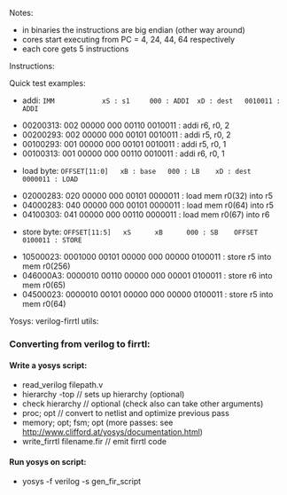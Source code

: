 Notes:
- in binaries the instructions are big endian (other way around)
- cores start executing from PC = 4, 24, 44, 64 respectively
- each core gets 5 instructions

Instructions:

Quick test examples:
* addi:         `IMM	        xS : s1 	000 : ADDI	xD : dest	0010011 : ADDI`     
- 00200313:     002             00000       000         00110       0010011 : addi r6, r0, 2
- 00200293:     002             00000       000         00101       0010011 : addi r5, r0, 2
- 00100293:     001             00000       000         00101       0010011 : addi r5, r0, 1
- 00100313:     001             00000       000         00110       0010011 : addi r6, r0, 1
* load byte:    `OFFSET[11:0]	xB : base	000 : LB	xD : dest	0000011 : LOAD`
- 02000283:     020             00000       000         00101       0000011 : load mem r0(32) into r5
- 04000283:     040             00000       000         00101       0000011 : load mem r0(64) into r5
- 04100303:     041             00000       000         00110       0000011 : load mem r0(67) into r6
* store byte:   `OFFSET[11:5]	xS	    xB	    000 : SB	OFFSET	0100011 : STORE`
- 10500023:     0001000         00101   00000   000         00000   0100011 : store r5 into mem r0(256) 
- 046000A3:     0000010         00110   00000   000         00001   0100011 : store r6 into mem r0(65)
- 04500023:     0000010         00101   00000   000         00000   0100011 : store r5 into mem r0(64)



Yosys: verilog-firrtl utils:

### Converting from verilog to firrtl:

#### Write a yosys script:
- read_verilog filepath.v 
- hierarchy -top <topfile> // sets up hierarchy (optional)
- check hierarchy // optional (check also can take other arguments)
- proc; opt // convert to netlist and optimize previous pass
- memory; opt; fsm; opt (more passes: see http://www.clifford.at/yosys/documentation.html)
- write_firrtl filename.fir // emit firrtl code

#### Run yosys on script:
- yosys -f verilog -s gen_fir_script
